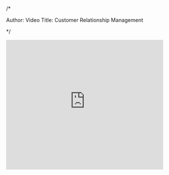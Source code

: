 /*

Author: Video
Title: Customer Relationship Management


*/

<div class="video-container">


<iframe class="" id="" type="text/html" width="425" height="350" src="http://www.youtube.com/embed/gBcHf60CSj4?&amp;showinfo=0" frameborder="0"  ></iframe>



</div>


<!-- Working on Share Links -->


<!-- <a href="http://www.facebook.com/sharer.php?u=http://www.patrickemclean.com/videos/this" target="_blank">Facebook</a>


<a href="https://twitter.com/share" target="_blank">Twitter</a>

<a href="http://www.linkedin.com/shareArticle?mini=true&url=http://www.patrickemclean.com/videos/this" target="_blank">LinkedIn</a>

<a href="http://www.linkedin.com/shareArticle?mini=true&url=http://www.patrickemclean.com/videos/this" onclick="javascript:window.open(this.href,
  '', 'menubar=no,toolbar=no,resizable=yes,scrollbars=yes,height=600,width=600');return false;">LinkedIn</a>

<a href="https://plus.google.com/share?url=http://www.patrickemclean.com/videos/this" onclick="javascript:window.open(this.href,
  '', 'menubar=no,toolbar=no,resizable=yes,scrollbars=yes,height=600,width=600');return false;">G+</a> -->